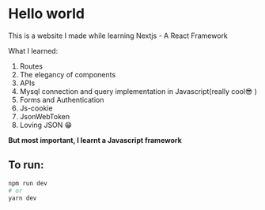 # Hello world
This is a website I made while learning Nextjs - A React Framework

What I learned:
1. Routes
2. The elegancy of components
3. APIs
4. Mysql connection and query implementation in Javascript(really cool😎 )
5. Forms and Authentication
6. Js-cookie
7. JsonWebToken
8. Loving JSON 😁

**But most important, I learnt a Javascript framework**

## To run:

```bash
npm run dev
# or
yarn dev
```
